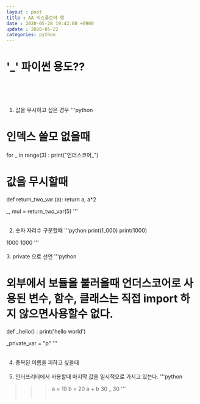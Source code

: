 ```yaml
---
layout : post
title : AA 익스플로러 행
date : 2020-05-20 19:42:00 +0900
update : 2020-05-22
categories: python
---
```


<h1>'_'  파이썬 용도??</h1>
<br><br><br>

1. 값을 무시하고 싶은 경우 
'''python 
# 인덱스 쓸모 없을때
for _ in range(3) :
    print("언더스코어_")

# 값을 무시할때
def return_two_var (a):
    return a, a*2

_, mul = return_two_var(5)
'''<br><br>

2. 숫자 자리수 구분할때
'''python 
print(1_000)
print(1000)

1000
1000
'''<br><br>
3. private 으로 선언
'''python
# 외부에서 보듈을 불러올때 언더스코어로 사용된 변수, 함수, 클래스는 직접 import 하지 않으면사용할수 없다. 
def _hello() : 
    print('hello world')

_private_var = "p"
'''<br><br>

4. 중복된 이름을 피하고 싶을때
<br><br>
5. 인터프리터에서 사용할때 
마지막 값을 일시적으로 가지고 있는다.
'''python 
>>> a = 10
>>> b = 20
>>> a + b
30
>>> _
30
'''<br><br>